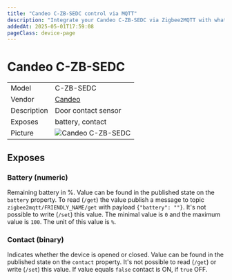 ```yaml
---
title: "Candeo C-ZB-SEDC control via MQTT"
description: "Integrate your Candeo C-ZB-SEDC via Zigbee2MQTT with whatever smart home infrastructure you are using without the vendor's bridge or gateway."
addedAt: 2025-05-01T17:59:08
pageClass: device-page
---
```


<!-- !!!! -->
<!-- ATTENTION: This file is auto-generated through docgen! -->
<!-- You can only edit the "Notes"-Section between the two comment lines "Notes BEGIN" and "Notes END". -->
<!-- Do not use h1 or h2 heading within "## Notes"-Section. -->
<!-- !!!! -->

# Candeo C-ZB-SEDC

|     |     |
|-----|-----|
| Model | C-ZB-SEDC  |
| Vendor  | [Candeo](/supported-devices/#v=Candeo)  |
| Description | Door contact sensor |
| Exposes | battery, contact |
| Picture | ![Candeo C-ZB-SEDC](https://www.zigbee2mqtt.io/images/devices/C-ZB-SEDC.png) |


<!-- Notes BEGIN: You can edit here. Add "## Notes" headline if not already present. -->


<!-- Notes END: Do not edit below this line -->




## Exposes

### Battery (numeric)
Remaining battery in %.
Value can be found in the published state on the `battery` property.
To read (`/get`) the value publish a message to topic `zigbee2mqtt/FRIENDLY_NAME/get` with payload `{"battery": ""}`.
It's not possible to write (`/set`) this value.
The minimal value is `0` and the maximum value is `100`.
The unit of this value is `%`.

### Contact (binary)
Indicates whether the device is opened or closed.
Value can be found in the published state on the `contact` property.
It's not possible to read (`/get`) or write (`/set`) this value.
If value equals `false` contact is ON, if `true` OFF.

